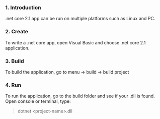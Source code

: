### 1. Introduction
.net core 2.1 app can be run on multiple platforms such as Linux and PC.

### 2. Create
To write a .net core app, open Visual Basic and choose .net core 2.1 application.

### 3. Build
To build the application, go to menu -> build -> build project

### 4. Run
To run the application, go to the build folder and see if your <project-name>.dll is found. Open console or terminal, type:
> dotnet \<project-name\>.dll
